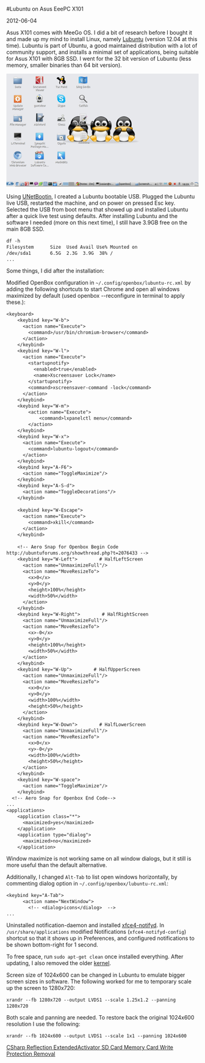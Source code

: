 #Lubuntu on Asus EeePC X101

2012-06-04

<!--- tags: linux -->

Asus X101 comes with MeeGo OS. I did a bit of research before I bought it and made up my mind to install Linux, namely [Lubuntu](http://lubuntu.net/) (version 12.04 at this time). Lubuntu is part of Ubuntu, a good maintained distribution with a lot of community support, and installs a minimal set of applications, being suitable for Asus X101 with 8GB SSD. I went for the 32 bit version of Lubuntu (less memory, smaller binaries than 64 bit version).

![](blog/images/x101screen.png)

Using [UNetBootin](http://unetbootin.sourceforge.net/), I created a Lubuntu bootable USB. Plugged the Lubuntu live USB, restarted the machine, and on power on pressed Esc key. Selected the USB from boot menu that showed up and installed Lubuntu after a quick live test using defaults. After installing Lubuntu and the software I needed (more on this next time), I still have 3.9GB free on the main 8GB SSD.

```
df -h
Filesystem      Size  Used Avail Use% Mounted on
/dev/sda1       6.5G  2.3G  3.9G  38% /
...
```
Some things, I did after the installation:

Modified OpenBox configuration in `~/.config/openbox/lubuntu-rc.xml` by adding the following shortcuts to start Chrome and open all windows maximized by default (used openbox --reconfigure in terminal to apply these.):

```
<keyboard>
    <keybind key="W-b">
      <action name="Execute">
        <command>/usr/bin/chromium-browser</command>
      </action>
    </keybind>
    <keybind key="W-l">
      <action name="Execute">
        <startupnotify>
          <enabled>true</enabled>
          <name>Xscreensaver Lock</name>
        </startupnotify>
        <command>xscreensaver-command -lock</command>
      </action>
    </keybind>
    <keybind key="W-m">
        <action name="Execute">
            <command>lxpanelctl menu</command>
        </action>
    </keybind>
    <keybind key="W-x">
      <action name="Execute">
        <command>lubuntu-logout</command>
      </action>
    </keybind>
    <keybind key="A-F6">
      <action name="ToggleMaximize"/>
    </keybind>
    <keybind key="A-S-d">
      <action name="ToggleDecorations"/>
    </keybind>
    
    <keybind key="W-Escape">
      <action name="Execute">
        <command>xkill</command>
      </action>
    </keybind>

    <!-- Aero Snap for Openbox Begin Code http://ubuntuforums.org/showthread.php?t=2076433 -->
    <keybind key="W-Left">        # HalfLeftScreen
      <action name="UnmaximizeFull"/>
      <action name="MoveResizeTo">
        <x>0</x>
        <y>0</y>
        <height>100%</height>
        <width>50%</width>
      </action>
    </keybind>
    <keybind key="W-Right">        # HalfRightScreen
      <action name="UnmaximizeFull"/>
      <action name="MoveResizeTo">
        <x>-0</x>
        <y>0</y>
        <height>100%</height>
        <width>50%</width>
      </action>
    </keybind>
    <keybind key="W-Up">        # HalfUpperScreen
      <action name="UnmaximizeFull"/>
      <action name="MoveResizeTo">
        <x>0</x>
        <y>0</y>
        <width>100%</width>
        <height>50%</height>
      </action>
    </keybind>
    <keybind key="W-Down">        # HalfLowerScreen
      <action name="UnmaximizeFull"/>
      <action name="MoveResizeTo">
        <x>0</x>
        <y>-0</y>
        <width>100%</width>
        <height>50%</height>
      </action>
    </keybind>
    <keybind key="W-space">
      <action name="ToggleMaximize"/>
    </keybind>
  <!-- Aero Snap for Openbox End Code-->
...
<applications>
    <application class="*">
      <maximized>yes</maximized>
    </application>
    <application type="dialog">
      <maximized>no</maximized>
    </application>
```

Window maximize is not working same on all window dialogs, but it still is more useful than the default alternative.

Additionally, I changed `Alt-Tab` to list open windows horizontally, by commenting dialog option in `~/.config/openbox/lubuntu-rc.xml`:
```
<keybind key="A-Tab">
      <action name="NextWindow">
        <!-- <dialog>icons</dialog>  -->
...
```

Uninstalled notification-daemon and installed [xfce4-notifyd](http://askubuntu.com/questions/88274/how-can-i-make-smaller-pop-ups-on-lubuntu). In `/usr/share/applications` modified Notifications (`xfce4-notifyd-config`) shortcut so that it shows up in Preferences, and configured notifications to be shown bottom-right for 1 second.

To free space, run `sudo apt-get clean` once installed everything. After updating, I also removed the older [kernel](https://help.ubuntu.com/community/Lubuntu/Documentation/RemoveOldKernels).

Screen size of 1024x600 can be changed in Lubuntu to emulate bigger screen sizes in software. The following worked for me to temporary scale up the screen to 1280x720:
```
xrandr --fb 1280x720 --output LVDS1 --scale 1.25x1.2 --panning 1280x720
```
Both scale and panning are needed. To restore back the original 1024x600 resolution I use the following:
```
xrandr --fb 1024x600 --output LVDS1 --scale 1x1 --panning 1024x600
```



<ins class='nfooter'><a id='fprev' href='#blog/2012/2012-06-05-CSharp--Reflection-ExtendedActivator.md'>CSharp  Reflection ExtendedActivator</a> <a id='fnext' href='#blog/2012/2012-06-03-SD-Card-Memory-Card-Write-Protection-Removal.md'>SD Card Memory Card Write Protection Removal</a></ins>
